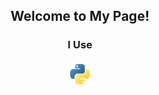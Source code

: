 <div align="center">
  
## Welcome to My Page! 

</div>



<div align="center">

</div>




<div align="center">

### I Use

<p align="center">
  <!-- Python -->
  <a href="https://www.python.org" target="_blank"> 
    <img src="https://raw.githubusercontent.com/devicons/devicon/master/icons/python/python-original.svg" alt="python" width="40" height="40"/> 
  </a> 
</p>

</div>




